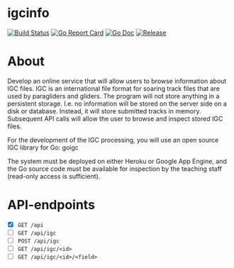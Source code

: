 # igcinfo

[![Build Status](https://travis-ci.com/barskern/igcinfo.svg?branch=master)](https://travis-ci.com/barskern/igcinfo)
[![Go Report Card](https://goreportcard.com/badge/github.com/barskern/igcinfo)](https://goreportcard.com/report/github.com/barskern/igcinfo)
[![Go Doc](https://img.shields.io/badge/godoc-reference-blue.svg)](http://godoc.org/github.com/barskern/igcinfo)
[![Release](https://img.shields.io/github/release/barskern/igcinfo.svg)](https://github.com/barskern/igcinfo/releases/latest)

# About

Develop an online service that will allow users to browse information about IGC files. IGC is an international file format for soaring track files that are used by paragliders and gliders. The program will not store anything in a persistent storage. I.e. no information will be stored on the server side on a disk or database. Instead, it will store submitted tracks in memory. Subsequent API calls will allow the user to browse and inspect stored IGC files.

For the development of the IGC processing, you will use an open source IGC library for Go: goigc

The system must be deployed on either Heroku or Google App Engine, and the Go source code must be available for inspection by the teaching staff (read-only access is sufficient).

# API-endpoints

- [X] `GET /api`
- [ ] `GET /api/igc`
- [ ] `POST /api/igc`
- [ ] `GET /api/igc/<id>`
- [ ] `GET /api/igc/<id>/<field>`

